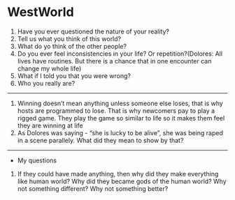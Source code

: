 # WestWorld

1. Have you ever questioned the nature of your reality?
2. Tell us what you think of this world?
3. What do yo think of the other people?
4. Do you ever feel inconsistencies in your life? Or repetition?(Dolores: All lives have routines. But there is a chance that in one encounter can change my whole life)
5. What if I told you that you were wrong?
6. Who you really are?

____________________________________________________________________________

1. Winning doesn’t mean anything unless someone else loses, that is why hosts are programmed to lose. That is why newcomers pay to play a rigged game. They play the game so similar to life so it makes them feel they are winning at life
2. As Dolores was saying - “she is lucky to be alive”, she was being raped in a scene parallely. What did they mean to show by that?

____________________________________________________________________________

* My questions

1. If they could have made anything, then why did they make everything like human world? Why did they became gods of the human world? Why not something different? Why not something better?

